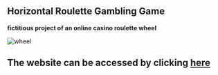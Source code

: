 ## Horizontal Roulette Gambling Game

**fictitious project of an online casino roulette wheel**

![wheel](https://github.com/JoaoPedro1304/RoletaHorizontal/assets/98943339/e65c8d29-6165-45fb-83c0-fb675f7dedac)

## The website can be accessed by clicking <a href='https://doublebetproject.000webhostapp.com/'> here </a>
